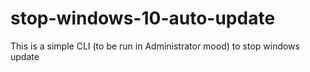 # stop-windows-10-auto-update
This is a simple CLI (to be run in Administrator mood) to stop windows update
